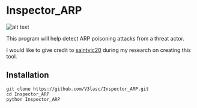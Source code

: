 # Inspector_ARP
![alt text](http://cdn.newsapi.com.au/image/v1/d9184ca6e0baf02362edcd2f0ed6a24c)

This program will help detect ARP poisoning attacks from a threat actor.

I would like to give credit to [saintvic20](https://github.com/saintvic20/ARP-SPOOF-DETECTOR) during my research on creating this tool.

## Installation
```
git clone https://github.com/V3lasc/Inspector_ARP.git
cd Inspector_ARP
python Inspector_ARP
```
